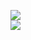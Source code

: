 [![](https://img.shields.io/badge/Made%20With-Github%20Spray-lightgrey.svg?style=for-the-badge&logo=github)](https://github.com/Annihil/github-spray#2099)  
[![](https://i.imgur.com/2DrTn0Z.gif)](https://github.com/Annihil/github-spray)